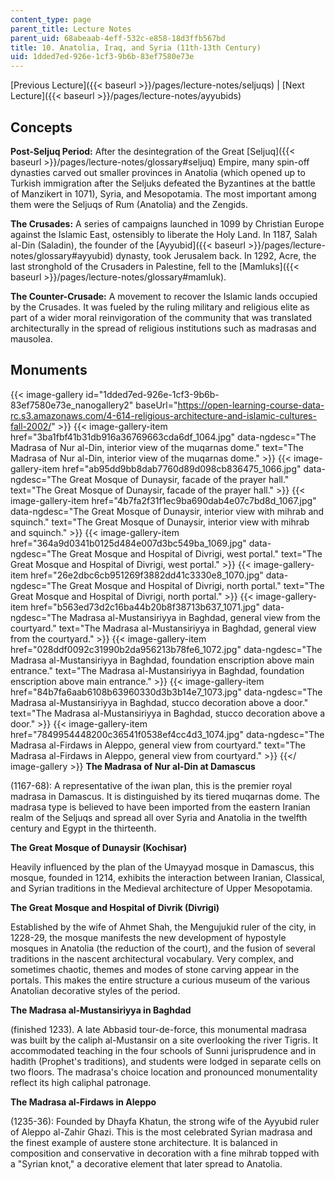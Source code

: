```yaml
---
content_type: page
parent_title: Lecture Notes
parent_uid: 68abeaab-4eff-532c-e858-18d3ffb567bd
title: 10. Anatolia, Iraq, and Syria (11th-13th Century)
uid: 1dded7ed-926e-1cf3-9b6b-83ef7580e73e
---
```


[Previous Lecture]({{< baseurl >}}/pages/lecture-notes/seljuqs) | [Next Lecture]({{< baseurl >}}/pages/lecture-notes/ayyubids)

Concepts
--------

**Post-Seljuq Period:** After the desintegration of the Great [Seljuq]({{< baseurl >}}/pages/lecture-notes/glossary#seljuq) Empire, many spin-off dynasties carved out smaller provinces in Anatolia (which opened up to Turkish immigration after the Seljuks defeated the Byzantines at the battle of Manzikert in 1071), Syria, and Mesopotamia. The most important among them were the Seljuqs of Rum (Anatolia) and the Zengids.

**The Crusades:** A series of campaigns launched in 1099 by Christian Europe against the Islamic East, ostensibly to liberate the Holy Land. In 1187, Salah al-Din (Saladin), the founder of the [Ayyubid]({{< baseurl >}}/pages/lecture-notes/glossary#ayyubid) dynasty, took Jerusalem back. In 1292, Acre, the last stronghold of the Crusaders in Palestine, fell to the [Mamluks]({{< baseurl >}}/pages/lecture-notes/glossary#mamluk).

**The Counter-Crusade:** A movement to recover the Islamic lands occupied by the Crusades. It was fueled by the ruling military and religious elite as part of a wider moral reinvigoration of the community that was translated architecturally in the spread of religious institutions such as madrasas and mausolea.

Monuments
---------
{{< image-gallery id="1dded7ed-926e-1cf3-9b6b-83ef7580e73e_nanogallery2" baseUrl="https://open-learning-course-data-rc.s3.amazonaws.com/4-614-religious-architecture-and-islamic-cultures-fall-2002/" >}}
{{< image-gallery-item href="3ba1fbf41b31db916a36769663cda6df_1064.jpg" data-ngdesc="The Madrasa of Nur al-Din, interior view of the muqarnas dome." text="The Madrasa of Nur al-Din, interior view of the muqarnas dome." >}}
{{< image-gallery-item href="ab95dd9bb8dab7760d89d098cb836475_1066.jpg" data-ngdesc="The Great Mosque of Dunaysir, facade of the prayer hall." text="The Great Mosque of Dunaysir, facade of the prayer hall." >}}
{{< image-gallery-item href="4b7fa2f31f1ec9ba690dab4e07c7bd8d_1067.jpg" data-ngdesc="The Great Mosque of Dunaysir, interior view with mihrab and squinch." text="The Great Mosque of Dunaysir, interior view with mihrab and squinch." >}}
{{< image-gallery-item href="364a9d0341b0125d484e007d3bc549ba_1069.jpg" data-ngdesc="The Great Mosque and Hospital of Divrigi, west portal." text="The Great Mosque and Hospital of Divrigi, west portal." >}}
{{< image-gallery-item href="26e2dbc6cb951269f3882dd41c3330e8_1070.jpg" data-ngdesc="The Great Mosque and Hospital of Divrigi, north portal." text="The Great Mosque and Hospital of Divrigi, north portal." >}}
{{< image-gallery-item href="b563ed73d2c16ba44b20b8f38713b637_1071.jpg" data-ngdesc="The Madrasa al-Mustansiriyya in Baghdad, general view from the courtyard." text="The Madrasa al-Mustansiriyya in Baghdad, general view from the courtyard." >}}
{{< image-gallery-item href="028ddf0092c31990b2da956213b78fe6_1072.jpg" data-ngdesc="The Madrasa al-Mustansiriyya in Baghdad, foundation enscription above main entrance." text="The Madrasa al-Mustansiriyya in Baghdad, foundation enscription above main entrance." >}}
{{< image-gallery-item href="84b7fa6aab6108b63960330d3b3b14e7_1073.jpg" data-ngdesc="The Madrasa al-Mustansiriyya in Baghdad, stucco decoration above a door." text="The Madrasa al-Mustansiriyya in Baghdad, stucco decoration above a door." >}}
{{< image-gallery-item href="7849954448200c36541f0538ef4cc4d3_1074.jpg" data-ngdesc="The Madrasa al-Firdaws in Aleppo, general view from courtyard." text="The Madrasa al-Firdaws in Aleppo, general view from courtyard." >}}
{{</ image-gallery >}}
**The Madrasa of Nur al-Din at Damascus**

(1167-68): A representative of the iwan plan, this is the premier royal madrasa in Damascus. It is distinguished by its tiered muqarnas dome. The madrasa type is believed to have been imported from the eastern Iranian realm of the Seljuqs and spread all over Syria and Anatolia in the twelfth century and Egypt in the thirteenth.

**The Great Mosque of Dunaysir (Kochisar)**

Heavily influenced by the plan of the Umayyad mosque in Damascus, this mosque, founded in 1214, exhibits the interaction between Iranian, Classical, and Syrian traditions in the Medieval architecture of Upper Mesopotamia.

**The Great Mosque and Hospital of Divrik (Divrigi)**

Established by the wife of Ahmet Shah, the Mengujukid ruler of the city, in 1228-29, the mosque manifests the new development of hypostyle mosques in Anatolia (the reduction of the court), and the fusion of several traditions in the nascent architectural vocabulary. Very complex, and sometimes chaotic, themes and modes of stone carving appear in the portals. This makes the entire structure a curious museum of the various Anatolian decorative styles of the period.

**The Madrasa al-Mustansiriyya in Baghdad**

(finished 1233). A late Abbasid tour-de-force, this monumental madrasa was built by the caliph al-Mustansir on a site overlooking the river Tigris. It accommodated teaching in the four schools of Sunni jurisprudence and in hadith (Prophet's traditions), and students were lodged in separate cells on two floors. The madrasa's choice location and pronounced monumentality reflect its high caliphal patronage.

**The Madrasa al-Firdaws in Aleppo**

(1235-36): Founded by Dhayfa Khatun, the strong wife of the Ayyubid ruler of Aleppo al-Zahir Ghazi. This is the most celebrated Syrian madrasa and the finest example of austere stone architecture. It is balanced in composition and conservative in decoration with a fine mihrab topped with a "Syrian knot," a decorative element that later spread to Anatolia.
